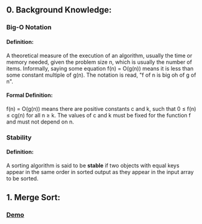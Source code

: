 ## 0. Background Knowledge:

### Big-O Notation
#### Definition:
A theoretical measure of the execution of an algorithm, usually the time or memory needed, given the problem size n, which is usually the number of items. Informally, saying some equation f(n) = O(g(n)) means it is less than some constant multiple of g(n). The notation is read, "f of n is big oh of g of n".
#### Formal Definition:
f(n) = O(g(n)) means there are positive constants c and k, such that 0 ≤ f(n) ≤ cg(n) for all n ≥ k. The values of c and k must be fixed for the function f and must not depend on n.

### Stability
#### Definition:
A sorting algorithm is said to be **stable** if two objects with equal keys appear in the same order in sorted output as they appear in the input array to be sorted.

## 1. Merge Sort:




### [Demo](https://www.toptal.com/developers/sorting-algorithms)

